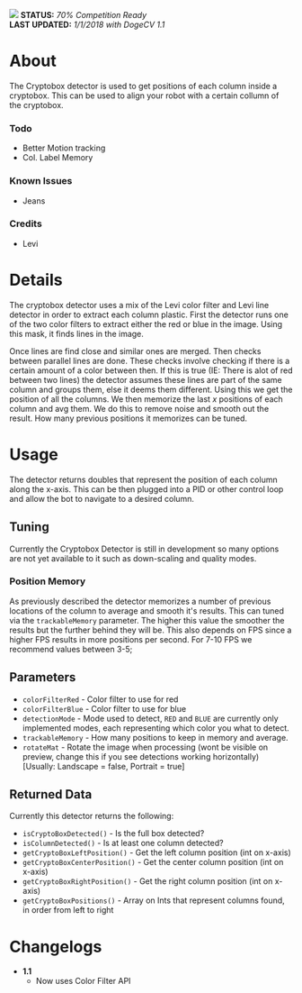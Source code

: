 ![](https://i.imgur.com/QfRkLt4.jpg)
**STATUS:** _70% Competition Ready_   
**LAST UPDATED:** _1/1/2018 with DogeCV 1.1_

# About
The Cryptobox detector is used to get positions of each column inside a cryptobox. This can be used to align your robot with a certain collumn of the cryptobox.

### Todo
- Better Motion tracking 
- Col. Label Memory
### Known Issues
- Jeans
### Credits
- Levi

# Details
The cryptobox detector uses a mix of the Levi color filter and Levi line detector in order to extract each column plastic. First the detector runs one of the two color filters to extract either the red or blue in the image. Using this mask, it finds lines in the image.

Once lines are find close and similar ones are merged. Then checks between parallel lines are done. These checks involve checking if there is a certain amount of a color between then. If this is true (IE: There is alot of red between two lines) the detector assumes these lines are part of the same column and groups them, else it deems them different. Using this we get the position of all the columns. We then memorize the last _x_ positions of each column and avg them. We do this to remove noise and smooth out the result. How many previous positions it memorizes can be tuned.

# Usage
The detector returns doubles that represent the position of each column along the x-axis. This can be then plugged into a PID or other control loop and allow the bot to navigate to a desired column.

## Tuning
Currently the Cryptobox Detector is still in development so many options are not yet available to it such as down-scaling and quality modes.

### Position Memory
As previously described the detector memorizes a number of previous locations of the column to average and smooth it's results. This can tuned via the `trackableMemory` parameter. The higher this value the smoother the results but the further behind they will be. This also depends on FPS since a higher FPS results in more positions per second. For 7-10 FPS we recommend values between 3-5;

## Parameters
- `colorFilterRed` - Color filter to use for red
- `colorFilterBlue` - Color filter to use for blue
- `detectionMode` - Mode used to detect, `RED` and `BLUE` are currently only implemented modes, each representing which color you what to detect.
- `trackableMemory` - How many positions to keep in memory and average.
- `rotateMat` - Rotate the image when processing (wont be visible on preview, change this if you see detections working horizontally) [Usually: Landscape = false, Portrait = true]

## Returned Data
Currently this detector returns the following:
- `isCryptoBoxDetected()` - Is the full box detected?
- `isColumnDetected()` - Is at least one column detected?
- `getCryptoBoxLeftPosition()` - Get the left column position (int on x-axis)
- `getCryptoBoxCenterPosition()` - Get the center column position (int on x-axis)
- `getCryptoBoxRightPosition()` - Get the right column position (int on x-axis)
- `getCryptoBoxPositions()` - Array on Ints that represent columns found, in order from left to right

# Changelogs
- **1.1**
  - Now uses Color Filter API